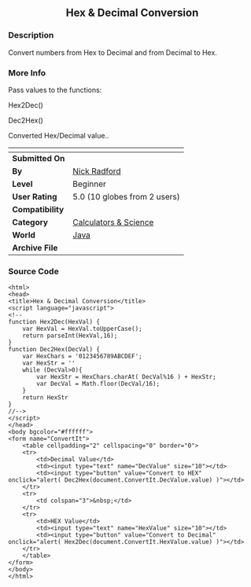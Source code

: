 ﻿<div align="center">

## Hex & Decimal Conversion


</div>

### Description

Convert numbers from Hex to Decimal and from Decimal to Hex.
 
### More Info
 
Pass values to the functions:

Hex2Dec()

Dec2Hex()

Converted Hex/Decimal value..


<span>             |<span>
---                |---
**Submitted On**   |
**By**             |[Nick Radford](https://github.com/Planet-Source-Code/PSCIndex/blob/master/ByAuthor/nick-radford.md)
**Level**          |Beginner
**User Rating**    |5.0 (10 globes from 2 users)
**Compatibility**  |
**Category**       |[Calculators & Science](https://github.com/Planet-Source-Code/PSCIndex/blob/master/ByCategory/calculators-science__2-71.md)
**World**          |[Java](https://github.com/Planet-Source-Code/PSCIndex/blob/master/ByWorld/java.md)
**Archive File**   |[](https://github.com/Planet-Source-Code/nick-radford-hex-decimal-conversion__2-2840/archive/master.zip)





### Source Code

```
<html>
<head>
<title>Hex & Decimal Conversion</title>
<script language="javascript">
<!--
function Hex2Dec(HexVal) {
	var HexVal = HexVal.toUpperCase();
	return parseInt(HexVal,16);
}
function Dec2Hex(DecVal) {
	var HexChars = '0123456789ABCDEF';
	var HexStr = ''
	while (DecVal>0){
		var HexStr = HexChars.charAt( DecVal%16 ) + HexStr;
		var DecVal = Math.floor(DecVal/16);
	}
	return HexStr
}
//-->
</script>
</head>
<body bgcolor="#ffffff">
<form name="ConvertIt">
	<table cellpadding="2" cellspacing="0" border="0">
	<tr>
		<td>Decimal Value</td>
		<td><input type="text" name="DecValue" size="10"></td>
		<td><input type="button" value="Convert to HEX" onclick="alert( Dec2Hex(document.ConvertIt.DecValue.value) )"></td>
	</tr>
	<tr>
		<td colspan="3">&nbsp;</td>
	</tr>
	<tr>
		<td>HEX Value</td>
		<td><input type="text" name="HexValue" size="10"></td>
		<td><input type="button" value="Convert to Decimal" onclick="alert( Hex2Dec(document.ConvertIt.HexValue.value) )"></td>
	</tr>
	</table>
</form>
</body>
</html>
```


